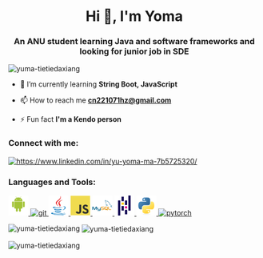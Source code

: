 <h1 align="center">Hi 👋, I'm Yoma</h1>
<h3 align="center">An ANU student learning Java and software frameworks and looking for junior job in SDE</h3>

<p align="left"> <img src="https://komarev.com/ghpvc/?username=yuma-tietiedaxiang&label=Profile%20views&color=0e75b6&style=flat" alt="yuma-tietiedaxiang" /> </p>

- 🌱 I’m currently learning **String Boot, JavaScript**

- 📫 How to reach me **cn221071hz@gmail.com**

- ⚡ Fun fact **I'm a Kendo person**

<h3 align="left">Connect with me:</h3>
<p align="left">
<a href="https://linkedin.com/in/yu(yoma) ma" target="blank"><img align="center" src="https://raw.githubusercontent.com/rahuldkjain/github-profile-readme-generator/master/src/images/icons/Social/linked-in-alt.svg" alt="https://www.linkedin.com/in/yu-yoma-ma-7b5725320/" height="20" width="20" /></a>
</p>


<h3 align="left">Languages and Tools:</h3>
<p align="left"> <a href="https://developer.android.com" target="_blank" rel="noreferrer"> <img src="https://raw.githubusercontent.com/devicons/devicon/master/icons/android/android-original-wordmark.svg" alt="android" width="40" height="40"/> </a> <a href="https://git-scm.com/" target="_blank" rel="noreferrer"> <img src="https://www.vectorlogo.zone/logos/git-scm/git-scm-icon.svg" alt="git" width="40" height="40"/> </a> <a href="https://www.java.com" target="_blank" rel="noreferrer"> <img src="https://raw.githubusercontent.com/devicons/devicon/master/icons/java/java-original.svg" alt="java" width="40" height="40"/> </a> <a href="https://developer.mozilla.org/en-US/docs/Web/JavaScript" target="_blank" rel="noreferrer"> <img src="https://raw.githubusercontent.com/devicons/devicon/master/icons/javascript/javascript-original.svg" alt="javascript" width="40" height="40"/> </a> <a href="https://www.mysql.com/" target="_blank" rel="noreferrer"> <img src="https://raw.githubusercontent.com/devicons/devicon/master/icons/mysql/mysql-original-wordmark.svg" alt="mysql" width="40" height="40"/> </a> <a href="https://pandas.pydata.org/" target="_blank" rel="noreferrer"> <img src="https://raw.githubusercontent.com/devicons/devicon/2ae2a900d2f041da66e950e4d48052658d850630/icons/pandas/pandas-original.svg" alt="pandas" width="40" height="40"/> </a> <a href="https://www.python.org" target="_blank" rel="noreferrer"> <img src="https://raw.githubusercontent.com/devicons/devicon/master/icons/python/python-original.svg" alt="python" width="40" height="40"/> </a> <a href="https://pytorch.org/" target="_blank" rel="noreferrer"> <img src="https://www.vectorlogo.zone/logos/pytorch/pytorch-icon.svg" alt="pytorch" width="40" height="40"/> </a> </p>

<p><img align="left" src="https://github-readme-stats.vercel.app/api/top-langs?username=yuma-tietiedaxiang&show_icons=true&locale=en&layout=compact" alt="yuma-tietiedaxiang" /></p>

<p>&nbsp;<img align="center" src="https://github-readme-stats.vercel.app/api?username=yuma-tietiedaxiang&show_icons=true&locale=en" alt="yuma-tietiedaxiang" /></p>

<p><img align="center" src="https://github-readme-streak-stats.herokuapp.com/?user=yuma-tietiedaxiang&" alt="yuma-tietiedaxiang" /></p>

